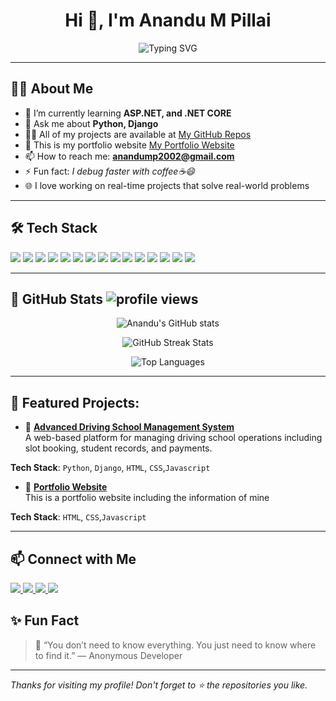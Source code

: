 <!-- Profile README for GitHub -->

<h1 align="center">Hi 👋, I'm Anandu M Pillai</h1>
<p align="center">
  <img src="https://readme-typing-svg.herokuapp.com?font=Fira+Code&size=24&duration=3000&pause=1000&center=true&vCenter=true&width=435&lines=Tech+Enthusiast;Full+Stack+Django+Developer;Frontend+Developer;Backend+Developer;Web+Designing" alt="Typing SVG" />
</p>

---

## 🧑‍💻 About Me

- 🌱 I’m currently learning **ASP.NET, and .NET CORE**
- 💬 Ask me about **Python, Django**
- 👨‍💻 All of my projects are available at [My GitHub Repos](https://github.com/anandump2002?tab=repositories)
- 📌 This is my portfolio website [My Portfolio Website](https://anandump2002.github.io/Portfolio/)
- 📫 How to reach me: **anandump2002@gmail.com**  
- ⚡ Fun fact: *I debug faster with coffee☕😄*
- 🌐 I love working on real-time projects that solve real-world problems
---

## 🛠️ Tech Stack

<p align="left">
  <!-- Programming Languages -->
  <img src="https://img.shields.io/badge/Python-3776AB?style=for-the-badge&logo=python&logoColor=white"/>
  <img src="https://img.shields.io/badge/C%23-239120?style=for-the-badge&logo=c-sharp&logoColor=white"/>
  <img src="https://img.shields.io/badge/JavaScript-F7DF1E?style=for-the-badge&logo=javascript&logoColor=black"/>
  <img src="https://img.shields.io/badge/HTML5-E34F26?style=for-the-badge&logo=html5&logoColor=white"/>
  <img src="https://img.shields.io/badge/CSS3-1572B6?style=for-the-badge&logo=css3&logoColor=white"/>
  <img src="https://img.shields.io/badge/PHP-777BB4?style=for-the-badge&logo=php&logoColor=white"/>

  <!-- Frameworks -->
  <img src="https://img.shields.io/badge/Django-092E20?style=for-the-badge&logo=django&logoColor=white"/>
  <img src="https://img.shields.io/badge/ASP.NET-512BD4?style=for-the-badge&logo=dotnet&logoColor=white"/>
  <img src="https://img.shields.io/badge/Bootstrap-7952B3?style=for-the-badge&logo=bootstrap&logoColor=white"/>

  <!-- Databases -->
  <img src="https://img.shields.io/badge/MySQL-4479A1?style=for-the-badge&logo=mysql&logoColor=white"/>
  <img src="https://img.shields.io/badge/SQLite-003B57?style=for-the-badge&logo=sqlite&logoColor=white"/>

  <!-- Tools -->
  <img src="https://img.shields.io/badge/Git-F05032?style=for-the-badge&logo=git&logoColor=white"/>
  <img src="https://img.shields.io/badge/Postman-FF6C37?style=for-the-badge&logo=postman&logoColor=white"/>
  <img src="https://img.shields.io/badge/VSCode-007ACC?style=for-the-badge&logo=visual-studio-code&logoColor=white"/>
  <img src="https://img.shields.io/badge/GitHub-181717?style=for-the-badge&logo=github&logoColor=white"/>
</p>

---
## 🚀 GitHub Stats  <img src="https://komarev.com/ghpvc/?username=anandump2002&label=Visitors&color=0e75b6&style=flat" alt="profile views"/>

<p align="center">
  <img src="https://github-readme-stats.vercel.app/api?username=anandump2002&show_icons=true&theme=tokyonight" alt="Anandu's GitHub stats" />
</p>

<p align="center">
  <img src="https://github-readme-streak-stats.herokuapp.com/?user=anandump2002&theme=tokyonight" alt="GitHub Streak Stats"/>
</p>

<p align="center">
  <img src="https://github-readme-stats.vercel.app/api/top-langs/?username=anandump2002&layout=compact&theme=tokyonight" alt="Top Languages"/>
</p>
  
---

## 🚀 Featured Projects:
- 🔗 [**Advanced Driving School Management System**](https://github.com/anandump2002/Advanced_drive)  
  A web-based platform for managing driving school operations including slot booking, student records, and payments.
  <p
**Tech Stack**: `Python`, `Django`, `HTML`, `CSS`,`Javascript` </p>
- 🔗 [**Portfolio Website**](https://anandump2002.github.io/Portfolio/)  
  This is a portfolio website including the information of mine
  <p>
**Tech Stack**: `HTML`, `CSS`,`Javascript`</p>

---


## 📫 Connect with Me

<p align="left">
  <a href="https://www.linkedin.com/in/anandumpillai/" target="_blank">
    <img src="https://img.shields.io/badge/LinkedIn-blue?style=for-the-badge&logo=linkedin&logoColor=white"/>
  </a>
  <a href="mailto:anandump2002@gmail.com">
    <img src="https://img.shields.io/badge/Gmail-D14836?style=for-the-badge&logo=gmail&logoColor=white"/>
  </a>
  <a href="https://github.com/anandump2002">
    <img src="https://img.shields.io/badge/GitHub-100000?style=for-the-badge&logo=github&logoColor=white"/>
  </a>
  <a href="https://anandump2002.github.io/Portfolio/" target="_blank">
    <img src="https://img.shields.io/badge/Portfolio-FF5722?style=for-the-badge&logo=web&logoColor=white"/>
  </a>
</p>


## ✨ Fun Fact

> 🌟 “You don’t need to know everything. You just need to know where to find it.” — Anonymous Developer


---

_Thanks for visiting my profile! Don't forget to ⭐️ the repositories you like._
